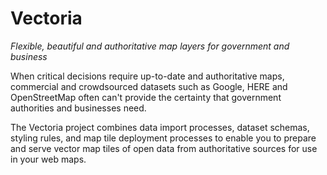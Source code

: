 # Vectoria

*Flexible, beautiful and authoritative map layers for government and business*

When critical decisions require up-to-date and authoritative maps, commercial and crowdsourced datasets such as Google, HERE and OpenStreetMap often can't provide the certainty that government authorities and businesses need.

The Vectoria project combines data import processes, dataset schemas, styling rules, and map tile deployment processes to enable you to prepare and serve vector map tiles of open data from authoritative sources for use in your web maps.
